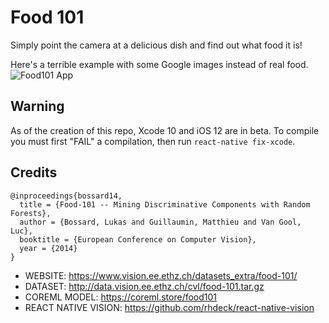 # Food 101

Simply point the camera at a delicious dish and find out what food it is!

Here's a terrible example with some Google images instead of real food.
![Food101 App](./_art/video.gif)

## Warning

As of the creation of this repo, Xcode 10 and iOS 12 are in beta. To compile you must first "FAIL" a compilation, then run `react-native fix-xcode`.

## Credits

```
@inproceedings{bossard14,
  title = {Food-101 -- Mining Discriminative Components with Random Forests},
  author = {Bossard, Lukas and Guillaumin, Matthieu and Van Gool, Luc},
  booktitle = {European Conference on Computer Vision},
  year = {2014}
}
```

- WEBSITE: https://www.vision.ee.ethz.ch/datasets_extra/food-101/
- DATASET: http://data.vision.ee.ethz.ch/cvl/food-101.tar.gz
- COREML MODEL: https://coreml.store/food101
- REACT NATIVE VISION: https://github.com/rhdeck/react-native-vision
